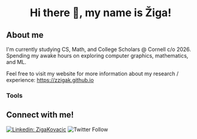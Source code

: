 <h1 align="center">
  Hi there 👋, my name is Žiga!
</h1>



## About me
I'm currently studying CS, Math, and College Scholars @ Cornell c/o 2026. Spending my awake hours on exploring computer graphics, mathematics, and ML.

Feel free to visit my website for more information about my research / experience: https://zzigak.github.io


### Tools



## Connect with me!
[![Linkedin: ZigaKovacic](https://img.shields.io/badge/-Connect!-blue?style=flat-square&logo=Linkedin&logoColor=white&link=https://https://www.linkedin.com/in/zigakovacic/)](https://www.linkedin.com/in/zigakovacic/) 
![Twitter Follow](https://img.shields.io/twitter/follow/zzigakovacic?style=social)


